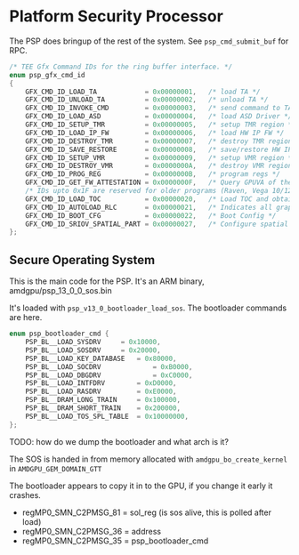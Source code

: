 # Platform Security Processor

The PSP does bringup of the rest of the system. See `psp_cmd_submit_buf` for RPC.

```C
/* TEE Gfx Command IDs for the ring buffer interface. */
enum psp_gfx_cmd_id
{
    GFX_CMD_ID_LOAD_TA            = 0x00000001,   /* load TA */
    GFX_CMD_ID_UNLOAD_TA          = 0x00000002,   /* unload TA */
    GFX_CMD_ID_INVOKE_CMD         = 0x00000003,   /* send command to TA */
    GFX_CMD_ID_LOAD_ASD           = 0x00000004,   /* load ASD Driver */
    GFX_CMD_ID_SETUP_TMR          = 0x00000005,   /* setup TMR region */
    GFX_CMD_ID_LOAD_IP_FW         = 0x00000006,   /* load HW IP FW */
    GFX_CMD_ID_DESTROY_TMR        = 0x00000007,   /* destroy TMR region */
    GFX_CMD_ID_SAVE_RESTORE       = 0x00000008,   /* save/restore HW IP FW */
    GFX_CMD_ID_SETUP_VMR          = 0x00000009,   /* setup VMR region */
    GFX_CMD_ID_DESTROY_VMR        = 0x0000000A,   /* destroy VMR region */
    GFX_CMD_ID_PROG_REG           = 0x0000000B,   /* program regs */
    GFX_CMD_ID_GET_FW_ATTESTATION = 0x0000000F,   /* Query GPUVA of the Fw Attestation DB */
    /* IDs upto 0x1F are reserved for older programs (Raven, Vega 10/12/20) */
    GFX_CMD_ID_LOAD_TOC           = 0x00000020,   /* Load TOC and obtain TMR size */
    GFX_CMD_ID_AUTOLOAD_RLC       = 0x00000021,   /* Indicates all graphics fw loaded, start RLC autoload */
    GFX_CMD_ID_BOOT_CFG           = 0x00000022,   /* Boot Config */
    GFX_CMD_ID_SRIOV_SPATIAL_PART = 0x00000027,   /* Configure spatial partitioning mode */
};
```

## Secure Operating System

This is the main code for the PSP. It's an ARM binary, amdgpu/psp_13_0_0_sos.bin

It's loaded with `psp_v13_0_bootloader_load_sos`. The bootloader commands are here.

```C
enum psp_bootloader_cmd {
	PSP_BL__LOAD_SYSDRV		= 0x10000,
	PSP_BL__LOAD_SOSDRV		= 0x20000,
	PSP_BL__LOAD_KEY_DATABASE	= 0x80000,
	PSP_BL__LOAD_SOCDRV             = 0xB0000,
	PSP_BL__LOAD_DBGDRV             = 0xC0000,
	PSP_BL__LOAD_INTFDRV		= 0xD0000,
	PSP_BL__LOAD_RASDRV		    = 0xE0000,
	PSP_BL__DRAM_LONG_TRAIN		= 0x100000,
	PSP_BL__DRAM_SHORT_TRAIN	= 0x200000,
	PSP_BL__LOAD_TOS_SPL_TABLE	= 0x10000000,
};
```

TODO: how do we dump the bootloader and what arch is it?

The SOS is handed in from memory allocated with `amdgpu_bo_create_kernel` in `AMDGPU_GEM_DOMAIN_GTT`

The bootloader appears to copy it in to the GPU, if you change it early it crashes.

- regMP0_SMN_C2PMSG_81 = sol_reg (is sos alive, this is polled after load)
- regMP0_SMN_C2PMSG_36 = address
- regMP0_SMN_C2PMSG_35 = psp_bootloader_cmd
